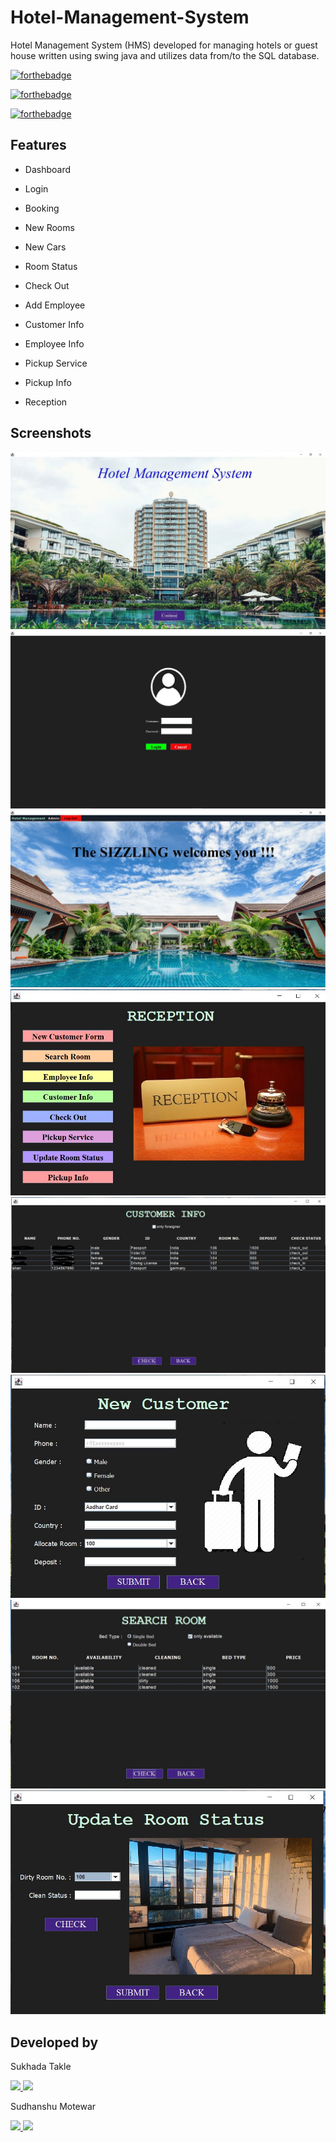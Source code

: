 # Hotel-Management-System
Hotel Management System (HMS) developed for managing hotels or guest house written using swing java and utilizes data from/to the SQL database.

[![forthebadge](https://forthebadge.com/images/badges/built-with-love.svg)](https://forthebadge.com) 

[![forthebadge](https://forthebadge.com/images/badges/powered-by-black-magic.svg)](https://forthebadge.com)

[![forthebadge](https://forthebadge.com/images/badges/made-with-java.svg)](https://forthebadge.com)

## Features

- Dashboard

- Login

- Booking

- New Rooms

- New Cars

- Room Status

- Check Out

- Add Employee

- Customer Info

- Employee Info

- Pickup Service

- Pickup Info

- Reception

## Screenshots

![hms](https://raw.githubusercontent.com/ssm0801/Hotel-Management-System/master/src/screenshots/hms.JPG)
![login](https://raw.githubusercontent.com/ssm0801/Hotel-Management-System/master/src/screenshots/login.JPG)
![dashboard](https://raw.githubusercontent.com/ssm0801/Hotel-Management-System/master/src/screenshots/dashboard.JPG)
![reception](https://raw.githubusercontent.com/ssm0801/Hotel-Management-System/master/src/screenshots/reception.JPG)
![customerInfo](https://raw.githubusercontent.com/ssm0801/Hotel-Management-System/master/src/screenshots/customerInfo.JPG)
![newCustomer](https://raw.githubusercontent.com/ssm0801/Hotel-Management-System/master/src/screenshots/newCustomer.JPG)
![searchRoom](https://raw.githubusercontent.com/ssm0801/Hotel-Management-System/master/src/screenshots/searchRoom.JPG)
![updateRoomStatus](https://raw.githubusercontent.com/ssm0801/Hotel-Management-System/master/src/screenshots/updateRoomStatus.JPG)

## Developed by

<p>
    Sukhada Takle
</p>
<p>
  <a href="https://www.linkedin.com/in/sukhada-takle-307b2919a/">
      <img src="https://img.shields.io/badge/SukhadaTakle%20-%230077B5.svg?&style=for-the-badge&logo=linkedin&logoColor=white"/>
  </a>
  <a href="https://www.instagram.com/sukhada_03/">
      <img src="https://img.shields.io/badge/sukhada_03%20-%23E4405F.svg?&style=for-the-badge&logo=Instagram&logoColor=white"/>
  </a>                             
</p>

<p>
    Sudhanshu Motewar
</p>
<p>
  <a href="https://www.linkedin.com/in/sudhanshu-motewar/">
      <img src="https://img.shields.io/badge/SudhanshuMotewar%20-%230077B5.svg?&style=for-the-badge&logo=linkedin&logoColor=white"/>
  </a>
  <a href="https://www.instagram.com/sudhanshu.motewar/">
      <img src="https://img.shields.io/badge/sudhanshu.motewar%20-%23E4405F.svg?&style=for-the-badge&logo=Instagram&logoColor=white"/>
  </a>                             
</p>